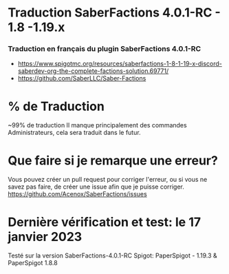 # Traduction SaberFactions 4.0.1-RC - 1.8 -1.19.x

### Traduction en français du plugin SaberFactions 4.0.1-RC

- https://www.spigotmc.org/resources/saberfactions-1-8-1-19-x-discord-saberdev-org-the-complete-factions-solution.69771/
- https://github.com/SaberLLC/Saber-Factions

# % de Traduction

~99% de traduction
Il manque principalement des commandes Administrateurs, cela sera traduit dans le futur.

# Que faire si je remarque une erreur?

Vous pouvez créer un pull request pour corriger l'erreur, ou si vous ne savez pas faire, de créer une issue afin que je puisse corriger.
https://github.com/Acenox/SaberFactions/issues

# Dernière vérification et test: le 17 janvier 2023

Testé sur la version SaberFactions-4.0.1-RC
Spigot: PaperSpigot - 1.19.3 & PaperSpigot 1.8.8


